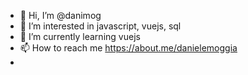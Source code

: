 - 👋 Hi, I’m @danimog
- 👀 I’m interested in javascript, vuejs, sql 
- 🌱 I’m currently learning vuejs
- 📫 How to reach me https://about.me/danielemoggia
- 
<!---
danimog/danimog is a ✨ special ✨ repository because its `README.md` (this file) appears on your GitHub profile.
You can click the Preview link to take a look at your changes.
--->
